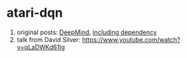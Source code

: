 # atari-dqn
1. original posts: [DeepMind](https://sites.google.com/a/deepmind.com/dqn/), [including dependency](https://github.com/kuz/DeepMind-Atari-Deep-Q-Learner)
2. talk from David Silver: https://www.youtube.com/watch?v=qLaDWKd61Ig

